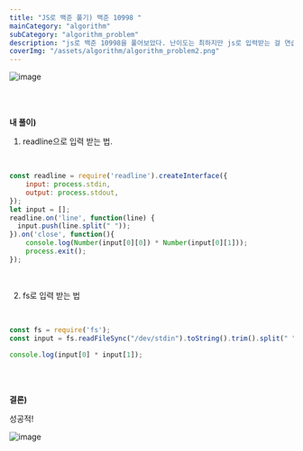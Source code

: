 ```yaml
---
title: "JS로 백준 풀기) 백준 10998 "
mainCategory: "algorithm"
subCategory: "algorithm_problem"
description: "js로 백준 10998을 풀어보았다. 난이도는 최하지만 js로 입력받는 걸 연습하기 위해 풀어봄!"
coverImg: "/assets/algorithm/algorithm_problem2.png"
---
```


![image](/assets/algorithm/algorithm_problem2.png)

<br/>
<br/>

**내 풀이)**
<br/>

1.  readline으로 입력 받는 법.
<br/>

```js
const readline = require('readline').createInterface({
    input: process.stdin,
    output: process.stdout,
});
let input = [];
readline.on('line', function(line) {
  input.push(line.split(" "));
}).on('close', function(){
    console.log(Number(input[0][0]) * Number(input[0][1]));
    process.exit();
});
```

<br/>

2.  fs로 입력 받는 법
<br/>

```js
const fs = require('fs');
const input = fs.readFileSync("/dev/stdin").toString().trim().split(" ").map(Number);

console.log(input[0] * input[1]);
```

<br/>
<br/>

**결론)**

성공적!

![image](/assets/algorithm/algorithm_problem2_2.png)

